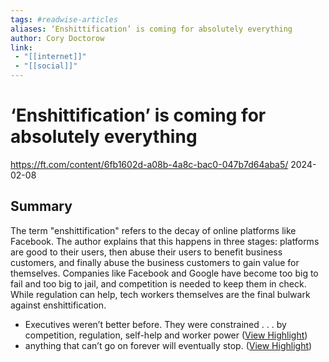 ```yaml
---
tags: #readwise-articles
aliases: ‘Enshittification’ is coming for absolutely everything
author: Cory Doctorow
link:
 - "[[internet]]"
 - "[[social]]"
---
```

# ‘Enshittification’ is coming for absolutely everything

https://ft.com/content/6fb1602d-a08b-4a8c-bac0-047b7d64aba5/
2024-02-08
## Summary
The term "enshittification" refers to the decay of online platforms like Facebook. The author explains that this happens in three stages: platforms are good to their users, then abuse their users to benefit business customers, and finally abuse the business customers to gain value for themselves. Companies like Facebook and Google have become too big to fail and too big to jail, and competition is needed to keep them in check. While regulation can help, tech workers themselves are the final bulwark against enshittification.

- Executives weren’t better before. They were constrained . . . by competition, regulation, self-help and worker power ([View Highlight](https://read.readwise.io/read/01hqa22pc5ayg3pzwht0eazh1x))
- anything that can’t go on forever will eventually stop. ([View Highlight](https://read.readwise.io/read/01hqa3ah1xda77wr31wyfta7qc))
